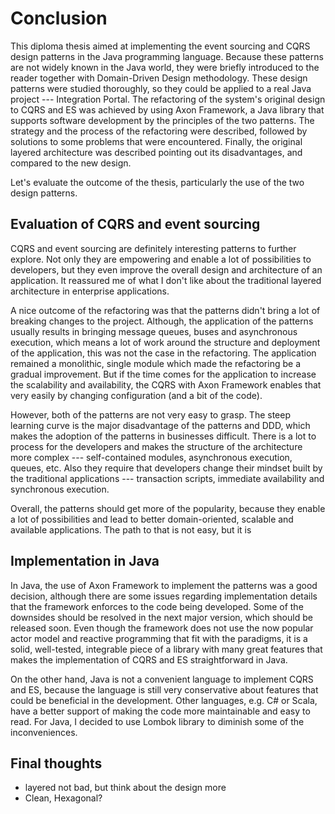 # Conclusion

This diploma thesis aimed at implementing the event sourcing and CQRS design patterns in the Java programming language. Because these patterns are not widely known in the Java world, they were briefly introduced to the reader together with Domain-Driven Design methodology. These design patterns were studied thoroughly, so they could be applied to a real Java project --- Integration Portal. The refactoring of the system's original design to CQRS and ES was achieved by using Axon Framework, a Java library that supports software development by the principles of the two patterns. The strategy and the process of the refactoring were described, followed by solutions to some problems that were encountered. Finally, the original layered architecture was described pointing out its disadvantages, and compared to the new design.

Let's evaluate the outcome of the thesis, particularly the use of the two design patterns.

## Evaluation of CQRS and event sourcing

CQRS and event sourcing are definitely interesting patterns to further explore. Not only they are empowering and enable a lot of possibilities to developers, but they even improve the overall design and architecture of an application. It reassured me of what I don't like about the traditional layered architecture in enterprise applications.

A nice outcome of the refactoring was that the patterns didn't bring a lot of breaking changes to the project. Although, the application of the patterns usually results in bringing message queues, buses and asynchronous execution, which means a lot of work around the structure and deployment of the application, this was not the case in the refactoring. The application remained a monolithic, single module which made the refactoring be a gradual improvement. But if the time comes for the application to increase the scalability and availability, the CQRS with Axon Framework enables that very easily by changing configuration (and a bit of the code).

However, both of the patterns are not very easy to grasp. The steep learning curve is the major disadvantage of the patterns and DDD, which makes the adoption of the patterns in businesses difficult. There is a lot to process for the developers and makes the structure of the architecture more complex --- self-contained modules, asynchronous execution, queues, etc. Also they require that developers change their mindset built by the traditional applications --- transaction scripts, immediate availability and synchronous execution.

Overall, the patterns should get more of the popularity, because they enable a lot of possibilities and lead to better domain-oriented, scalable and available applications. The path to that is not easy, but it is 

## Implementation in Java

In Java, the use of Axon Framework to implement the patterns was a good decision, although there are some issues regarding implementation details that the framework enforces to the code being developed. Some of the downsides should be resolved in the next major version, which should be released soon. Even though the framework does not use the now popular actor model and reactive programming that fit with the paradigms, it is a solid, well-tested, integrable piece of a library with many great features that makes the implementation of CQRS and ES straightforward in Java.

On the other hand, Java is not a convenient language to implement CQRS and ES, because the language is still very conservative about features that could be beneficial in the development. Other languages, e.g. C# or Scala, have a better support of making the code more maintainable and easy to read. For Java, I decided to use Lombok library to diminish some of the inconveniences.

## Final thoughts



- layered not bad, but think about the design more
- Clean, Hexagonal?

